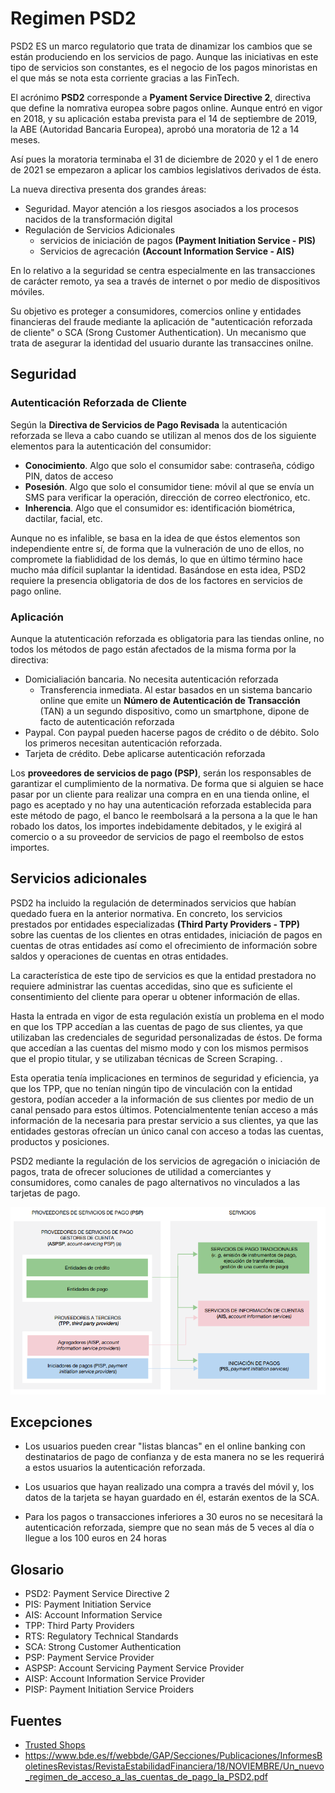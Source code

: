# Regimen PSD2

PSD2 ES un marco regulatorio que trata de dinamizar los cambios que se están produciendo en los servicios de pago. Aunque las iniciativas en este tipo de servicios son constantes, es el negocio de los pagos minoristas en el que más se nota esta corriente gracias a las FinTech.

El acrónimo __**PSD2**__ corresponde a __**Pyament Service Directive 2**__, directiva que define la nomrativa europea sobre pagos online. Aunque entró en vigor en 2018, y su aplicación estaba prevista para el 14 de septiembre de 2019, la ABE (Autoridad Bancaria Europea), aprobó una moratoria de 12 a 14 meses.

Así pues la moratoria terminaba el 31 de diciembre de 2020 y el 1 de enero de 2021 se empezaron a aplicar los cambios legislativos derivados de ésta.

La nueva directiva presenta dos grandes áreas:

* Seguridad. Mayor atención a los riesgos asociados a los procesos nacidos de la transformación digital
* Regulación de Servicios Adicionales
  * servicios de iniciación de pagos **__(Payment Initiation Service - PIS)__**
  * Servicios de agrecación __**(Account Information Service - AIS)**__

En lo relativo a la seguridad se centra especialmente en las transacciones de carácter remoto, ya sea a través de internet o por medio de dispositivos móviles.

Su objetivo es proteger a consumidores, comercios online y entidades financieras del fraude mediante la aplicación de "autenticación reforzada de cliente" o SCA (Srong Customer Authentication). Un mecanismo que trata de asegurar la identidad del  usuario durante las transaccines onilne.

## Seguridad

### Autenticación Reforzada de Cliente

Según la __**Directiva de Servicios de Pago Revisada**__ la autenticación reforzada se lleva a cabo cuando se utilizan al menos dos de los siguiente elementos para la autenticación del consumidor:

* __**Conocimiento**__. Algo que solo el consumidor sabe: contraseña, código PIN, datos de acceso
* __**Posesión**__. Algo que solo el consumidor tiene: móvil al que se envía un SMS para verificar la operación, dirección de correo electŕonico, etc.
* __**Inherencia**__. Algo que el consumidor es: identificación biométrica, dactilar, facial, etc.

Aunque no es infalible, se basa en la idea de que éstos elementos son independiente entre sí, de forma que la vulneración de uno de ellos, no compromete la fiablididad de los demás, lo que en último término hace mucho máa difícil suplantar la identidad. Basándose en esta idea, PSD2 requiere la presencia obligatoria de dos de los factores en servicios de pago online.

### Aplicación

Aunque la atutenticación reforzada es obligatoria para las tiendas online, no todos los métodos de pago están afectados de la misma forma por la directiva:

* Domicialiación bancaria. No necesita autenticación reforzada
  * Transferencia inmediata. Al estar basados en un sistema bancario online que emite un __**Número de Autenticación de Transacción**__ (TAN) a un segundo dispositivo, como un smartphone, dipone de facto de autenticación reforzada
* Paypal. Con paypal pueden hacerse pagos de crédito o de débito. Solo los primeros necesitan autenticación reforzada.
* Tarjeta de crédito. Debe aplicarse autenticación reforzada

Los __**proveedores de servicios de pago (PSP)**__, serán los responsables de garantizar el cumplimiento de la normativa. De forma que si alguien se hace pasar por un cliente para realizar una compra en en una tienda online, el pago es aceptado y no hay una autenticación reforzada establecida para este método de pago, el banco le reembolsará a la persona a la que le han robado los datos, los importes indebidamente debitados, y le exigirá al comercio o a su proveedor de servicios de pago el reembolso de estos importes.

## Servicios adicionales

PSD2 ha incluido la regulación de determinados servicios que habían quedado fuera en la anterior normativa. En concreto, los servicios prestados por entidades especializadas **__(Third Party Providers - TPP)__** sobre las cuentas de los clientes en otras entidades, iniciación de pagos en cuentas de otras entidades así como el ofrecimiento de información sobre saldos y operaciones de cuentas en otras entidades.

La característica de este tipo de servicios es que la entidad prestadora no requiere administrar las cuentas accedidas, sino que es suficiente el consentimiento del cliente para operar u obtener información de ellas.

Hasta la entrada en vigor de esta regulación existía un problema en el modo en que los TPP accedían a las cuentas de pago de sus clientes, ya que utilizaban las credenciales de seguridad personalizadas de éstos. De forma que accedían a las cuentas del mismo modo y con los mismos permisos que el propio titular, y se utilizaban técnicas de Screen Scraping. .

Esta operatia tenía implicaciones en terminos de seguridad y eficiencia, ya que los TPP, que no tenían ningún tipo de vinculación con la entidad gestora, podían acceder a la información de sus clientes por medio de un canal pensado para estos últimos. Potencialmentente tenían acceso a más información de la necesaria para prestar servicio a sus clientes, ya que las entidades gestoras ofrecían un único canal con acceso a todas las cuentas, productos y posiciones.

PSD2 mediante la regulación de los servicios de agregación o iniciación de pagos, trata de ofrecer soluciones de utilidad a comerciantes y consumidores, como canales de pago alternativos no vinculados a las tarjetas de pago.

![resumen contexto PSD2](./imagenes/resumen_servicios.png)

## Excepciones

* Los usuarios pueden crear "listas blancas" en el online banking con destinatarios de pago de confianza y de esta manera no se les requerirá a estos usuarios la autenticación reforzada.

* Los usuarios que hayan realizado una compra a través del móvil y, los datos de la tarjeta se hayan guardado en él, estarán exentos de la SCA.

* Para los pagos o transacciones inferiores a 30 euros no se necesitará la autenticación reforzada, siempre que no sean más de 5 veces al día o llegue a los 100 euros en 24 horas

## Glosario

* PSD2: Payment Service Directive 2
* PIS: Payment Initiation Service
* AIS: Account Information Service
* TPP: Third Party Providers
* RTS: Regulatory Technical Standards
* SCA: Strong Customer Authentication
* PSP: Payment Service Provider
* ASPSP: Account Servicing Payment Service Provider
* AISP: Account Information Service Provider
* PISP: Payment Initiation Service Proiders

## Fuentes

* [Trusted Shops](https://business.trustedshops.es/blog/psd2-nueva-normativa-pagos-online/)
* https://www.bde.es/f/webbde/GAP/Secciones/Publicaciones/InformesBoletinesRevistas/RevistaEstabilidadFinanciera/18/NOVIEMBRE/Un_nuevo_regimen_de_acceso_a_las_cuentas_de_pago_la_PSD2.pdf
  